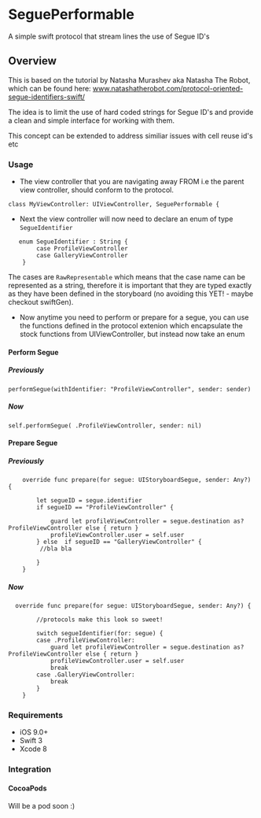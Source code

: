 # SeguePerformable
A simple swift protocol that stream lines the use of Segue ID's

## Overview

This is based on the tutorial by Natasha Murashev aka Natasha The Robot, which can be found here: www.natashatherobot.com/protocol-oriented-segue-identifiers-swift/

The idea is to limit the use of hard coded strings for Segue ID's and provide a clean and simple interface for working with them.

This concept can be extended to address similiar issues with cell reuse id's etc 

### Usage

- The view controller that you are navigating away FROM i.e the parent view controller, should conform to the protocol.

```
class MyViewController: UIViewController, SeguePerformable {
```
- Next the view controller will now need to declare an enum of type ```SegueIdentifier```

```
   enum SegueIdentifier : String {
        case ProfileViewController
        case GalleryViewController
    }
```
The cases are ```RawRepresentable``` which means that the case name can be represented as a string, therefore it is important that they are typed exactly as they have been defined in the storyboard (no avoiding this YET! - maybe checkout swiftGen).

- Now anytime you need to perform or prepare for a segue, you can use the functions defined in the protocol extenion which encapsulate the stock functions from UIViewController, but instead now take an enum

#### Perform Segue

##### Previously

```
performSegue(withIdentifier: "ProfileViewController", sender: sender)
```

##### Now

```
self.performSegue( .ProfileViewController, sender: nil)
```

#### Prepare Segue  

##### Previously

```
    override func prepare(for segue: UIStoryboardSegue, sender: Any?) {
        
        let segueID = segue.identifier
        if segueID == "ProfileViewController" {
            
            guard let profileViewController = segue.destination as? ProfileViewController else { return }
            profileViewController.user = self.user
        } else  if segueID == "GalleryViewController" {
         //bla bla
        
        }
    }
```

##### Now

```
  override func prepare(for segue: UIStoryboardSegue, sender: Any?) {
        
        //protocols make this look so sweet!
        
        switch segueIdentifier(for: segue) {
        case .ProfileViewController:
            guard let profileViewController = segue.destination as? ProfileViewController else { return }
            profileViewController.user = self.user
            break
        case .GalleryViewController:
            break
        }
    }
```

### Requirements

- iOS 9.0+
- Swift 3
- Xcode 8

### Integration

#### CocoaPods

Will be a pod soon :)
